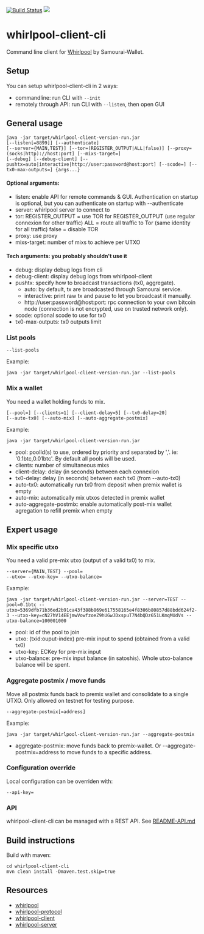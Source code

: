 [![Build Status](https://travis-ci.org/Samourai-Wallet/whirlpool-client-cli.svg?branch=develop)](https://travis-ci.org/Samourai-Wallet/whirlpool-client-cli)
[![](https://jitpack.io/v/Samourai-Wallet/whirlpool-client-cli.svg)](https://jitpack.io/#Samourai-Wallet/whirlpool-client-cli)

# whirlpool-client-cli

Command line client for [Whirlpool](https://github.com/Samourai-Wallet/Whirlpool) by Samourai-Wallet.


## Setup
You can setup whirlpool-client-cli in 2 ways:
- commandline: run CLI with ```--init```
- remotely through API: run CLI with ```--listen```, then open GUI


## General usage
```
java -jar target/whirlpool-client-version-run.jar
[--listen[=8899]] [--authenticate]
[--server={MAIN,TEST}] [--tor=(REGISTER_OUTPUT|ALL|false)] [--proxy=(socks|http)://host:port] [--mixs-target=]
[--debug] [--debug-client] [--pushtx=auto|interactive|http://user:password@host:port] [--scode=] [--tx0-max-outputs=] {args...}
```

#### Optional arguments:
- listen: enable API for remote commands & GUI. Authentication on startup is optional, but you can authenticate on startup with --authenticate
- server: whirlpool server to connect to
- tor:
    REGISTER_OUTPUT = use TOR for REGISTER_OUTPUT (use regular connexion for other traffic)
    ALL = route all traffic to Tor (same identity for all traffic)
    false = disable TOR
- proxy: use proxy
- mixs-target: number of mixs to achieve per UTXO

#### Tech arguments: you probably shouldn't use it
- debug: display debug logs from cli
- debug-client: display debug logs from whirlpool-client
- pushtx: specify how to broadcast transactions (tx0, aggregate).
    * auto: by default, tx are broadcasted through Samourai service.
    * interactive: print raw tx and pause to let you broadcast it manually.
    * http://user:password@host:port: rpc connection to your own bitcoin node (connection is not encrypted, use on trusted network only).
- scode: optional scode to use for tx0
- tx0-max-outputs: tx0 outputs limit

### List pools
```
--list-pools
```

Example:
```
java -jar target/whirlpool-client-version-run.jar --list-pools
```

### Mix a wallet
You need a wallet holding funds to mix.

```
[--pool=] [--clients=1] [--client-delay=5] [--tx0-delay=20]
[--auto-tx0] [--auto-mix] [--auto-aggregate-postmix]
```

Example:
```
java -jar target/whirlpool-client-version-run.jar
```
- pool: poolId(s) to use, ordered by priority and separated by ','. ie: '0.1btc,0.01btc'. By default all pools will be used.
- clients: number of simultaneous mixs
- client-delay: delay (in seconds) between each connexion
- tx0-delay: delay (in seconds) between each tx0 (from --auto-tx0)
- auto-tx0: automatically run tx0 from deposit when premix wallet is empty
- auto-mix: automatically mix utxos detected in premix wallet
- auto-aggregate-postmix: enable automatically post-mix wallet agregation to refill premix when empty

## Expert usage

### Mix specific utxo
You need a valid pre-mix utxo (output of a valid tx0) to mix.
```
--server={MAIN,TEST} --pool=
--utxo= --utxo-key= --utxo-balance=
```

Example:
```
java -jar target/whirlpool-client-version-run.jar --server=TEST --pool=0.1btc --utxo=5369dfb71b36ed2b91ca43f388b869e617558165e4f8306b80857d88bdd624f2-3 --utxo-key=cN27hV14EEjmwVowfzoeZ9hUGwJDxspuT7N4bQDz651LKmqMUdVs --utxo-balance=100001000
```
- pool: id of the pool to join
- utxo: (txid:ouput-index) pre-mix input to spend (obtained from a valid tx0)
- utxo-key: ECKey for pre-mix input
- utxo-balance: pre-mix input balance (in satoshis). Whole utxo-balance balance will be spent.

### Aggregate postmix / move funds
Move all postmix funds back to premix wallet and consolidate to a single UTXO.
Only allowed on testnet for testing purpose.
```
--aggregate-postmix[=address]
```

Example:
```
java -jar target/whirlpool-client-version-run.jar --aggregate-postmix
```
- aggregate-postmix: move funds back to premix-wallet. Or --aggregate-postmix=address to move funds to a specific address.

### Configuration override
Local configuration can be overriden with:
```
--api-key=
```

### API
whirlpool-client-cli can be managed with a REST API. See [README-API.md](README-API.md)

## Build instructions
Build with maven:

```
cd whirlpool-client-cli
mvn clean install -Dmaven.test.skip=true
```

## Resources
 * [whirlpool](https://github.com/Samourai-Wallet/Whirlpool)
 * [whirlpool-protocol](https://github.com/Samourai-Wallet/whirlpool-protocol)
 * [whirlpool-client](https://github.com/Samourai-Wallet/whirlpool-client)
 * [whirlpool-server](https://github.com/Samourai-Wallet/whirlpool-server)
